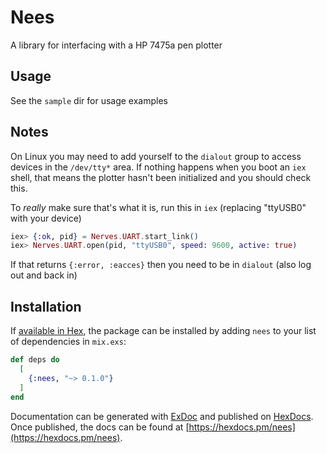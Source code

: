 # Nees

A library for interfacing with a HP 7475a pen plotter

## Usage

See the `sample` dir for usage examples

## Notes

On Linux you may need to add yourself to the `dialout` group to access devices
in the `/dev/tty*` area. If nothing happens when you boot an `iex` shell,
that means the plotter hasn't been initialized and you should check this.

To _really_ make sure that's what it is, run this in `iex` (replacing "ttyUSB0" with your device)

```elixir
iex> {:ok, pid} = Nerves.UART.start_link()
iex> Nerves.UART.open(pid, "ttyUSB0", speed: 9600, active: true)
```

If that returns `{:error, :eacces}` then you need to be in `dialout` (also log out and back in)

## Installation

If [available in Hex](https://hex.pm/docs/publish), the package can be installed
by adding `nees` to your list of dependencies in `mix.exs`:

```elixir
def deps do
  [
    {:nees, "~> 0.1.0"}
  ]
end
```

Documentation can be generated with [ExDoc](https://github.com/elixir-lang/ex_doc)
and published on [HexDocs](https://hexdocs.pm). Once published, the docs can
be found at [https://hexdocs.pm/nees](https://hexdocs.pm/nees).

